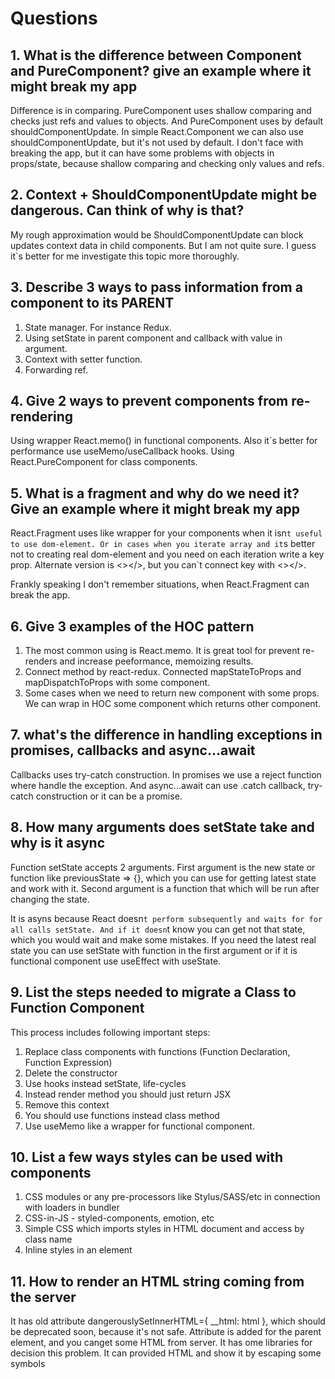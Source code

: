 # Questions


## 1. What is the difference between Component and PureComponent? give an example where it might break my app
Difference is in comparing. PureComponent uses shallow comparing and checks just refs and values to objects. And PureComponent uses by default shouldComponentUpdate. In simple React.Component we can also use shouldComponentUpdate, but it's not used by default. I don't face with breaking the app, but it can have some problems with objects in props/state, because shallow comparing and checking only values and refs.

## 2. Context + ShouldComponentUpdate might be dangerous. Can think of why is that?
My rough approximation would be ShouldComponentUpdate can block updates context data in child components. But I am not quite sure. I guess it`s better for me investigate this topic more thoroughly.

## 3. Describe 3 ways to pass information from a component to its PARENT
1. State manager. For instance Redux.
2. Using setState in parent component and callback with value in argument.
3. Context with setter function.
4. Forwarding ref.

## 4. Give 2 ways to prevent components from re-rendering
Using wrapper React.memo() in functional components. Also it`s better for performance use useMemo/useCallback hooks.
Using React.PureComponent for class components.

## 5. What is a fragment and why do we need it? Give an example where it might break my app
React.Fragment uses like wrapper for your components when it isn`t useful to use dom-element. Or in cases when you iterate array and it`s better not to creating real dom-element and you need on each iteration write a key prop. Alternate version is <></>, but you can`t connect key with <></>.

Frankly speaking I don't remember situations, when React.Fragment can break the app.

## 6. Give 3 examples of the HOC pattern
1. The most common using is React.memo. It is great tool for prevent re-renders and increase peeformance, memoizing results.
2. Connect method by react-redux. Connected mapStateToProps and mapDispatchToProps with some component.
3. Some cases when we need to return new component with some props. We can wrap in HOC some component which returns other component.

## 7. what's the difference in handling exceptions in promises, callbacks and async...await
Callbacks uses try-catch construction.
In promises we use a reject function where handle the exception.
And async...await can use .catch callback, try-catch construction or it can be a promise.

## 8. How many arguments does setState take and why is it async
Function setState accepts 2 arguments.
First argument is the new state or function like previousState => {}, which you can use for getting latest state and work with it.
Second argument is a function that which will be run after changing the state.

It is asyns because React doesn`t perform subsequently and waits for for all calls setState. And if it doesn`t know you can get not that state, which you would wait and make some mistakes.
If you need the latest real state you can use setState with function in the first argument or if it is functional component use useEffect with useState.

## 9. List the steps needed to migrate a Class to Function Component
This process includes following important steps:
1. Replace class components with functions (Function  Declaration, Function Expression)
2. Delete the constructor
3. Use hooks instead setState, life-cycles
4. Instead render method you should just return JSX
5. Remove this context
6. You should use functions instead class method
7. Use useMemo like a wrapper for functional component.

## 10. List a few ways styles can be used with components
1. CSS modules or any pre-processors like Stylus/SASS/etc in connection with loaders in bundler
2. CSS-in-JS - styled-components, emotion, etc
3. Simple CSS which imports styles in HTML document and access by class name
4. Inline styles in an element

## 11. How to render an HTML string coming from the server
It has old attribute dangerouslySetInnerHTML={ __html: html }, which should be deprecated soon, because it's not safe. Attribute is added for the parent element, and you canget some HTML from server.
It has ome libraries for decision this problem. It can provided HTML and show it by escaping some symbols
